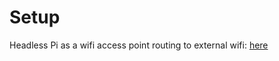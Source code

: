# Setup

Headless Pi as a wifi access point routing to external wifi: [here](https://github.com/dave/iot/blob/main/access-point.md)